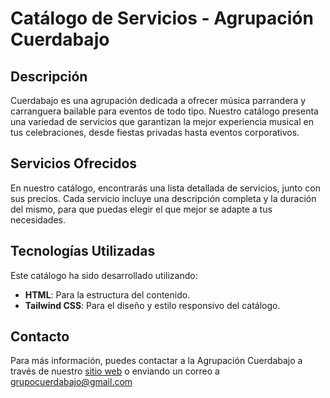 # Catálogo de Servicios - Agrupación Cuerdabajo

## Descripción

Cuerdabajo es una agrupación dedicada a ofrecer música parrandera y carranguera bailable para eventos de todo tipo. Nuestro catálogo presenta una variedad de servicios que garantizan la mejor experiencia musical en tus celebraciones, desde fiestas privadas hasta eventos corporativos.

## Servicios Ofrecidos

En nuestro catálogo, encontrarás una lista detallada de servicios, junto con sus precios. Cada servicio incluye una descripción completa y la duración del mismo, para que puedas elegir el que mejor se adapte a tus necesidades.

## Tecnologías Utilizadas

Este catálogo ha sido desarrollado utilizando:

- **HTML**: Para la estructura del contenido.
- **Tailwind CSS**: Para el diseño y estilo responsivo del catálogo.


## Contacto

Para más información, puedes contactar a la Agrupación Cuerdabajo a través de nuestro [sitio web](URL_de_tu_sitio_web) o enviando un correo a grupocuerdabajo@gmail.com
